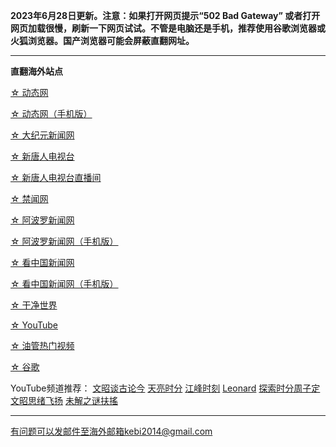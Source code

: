 **2023年6月28日更新。注意：如果打开网页提示“502 Bad Gateway” 或者打开网页加载很慢，刷新一下网页试试。不管是电脑还是手机，推荐使用谷歌浏览器或火狐浏览器。国产浏览器可能会屏蔽直翻网址。**

***

**直翻海外站点**

[☆ 动态网](https://free9.freeku6.xyz/20)

[☆ 动态网（手机版）](https://free9.freeku6.xyz/21)

[☆ 大纪元新闻网](https://free9.freeku6.xyz/90)

[☆ 新唐人电视台](https://free9.freeku6.xyz/4)

[☆ 新唐人电视台直播间](https://free9.freeku6.xyz/44)

[☆ 禁闻网](https://free9.freeku6.xyz/3)

[☆ 阿波罗新闻网](https://free9.freeku6.xyz/7)

[☆ 阿波罗新闻网（手机版）](https://free9.freeku6.xyz/53)

[☆ 看中国新闻网](https://free9.freeku6.xyz/26)

[☆ 看中国新闻网（手机版）](https://free9.freeku6.xyz/54)

[☆ 干净世界](https://free9.freeku6.xyz/1)

[☆ YouTube](https://free9.freeku6.xyz/45)

[☆ 油管热门视频](https://free9.freeku6.xyz/55)

[☆ 谷歌](https://free9.freeku6.xyz/62)

YouTube频道推荐： [文昭谈古论今](https://free9.freeku6.xyz/46) [天亮时分](https://free9.freeku6.xyz/47) [江峰时刻](https://free9.freeku6.xyz/48) [Leonard](https://free9.freeku6.xyz/49) [探索时分周子定](https://free9.freeku6.xyz/50) [文昭思绪飞扬](https://free9.freeku6.xyz/51) [未解之谜扶搖](https://free9.freeku6.xyz/52)

***


有问题可以发邮件至海外邮箱kebi2014@gmail.com